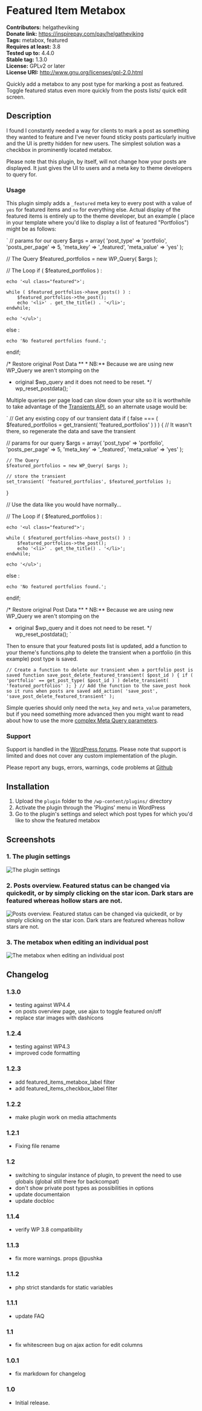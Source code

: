 # Featured Item Metabox #
**Contributors:** helgatheviking  
**Donate link:** https://inspirepay.com/pay/helgatheviking  
**Tags:** metabox, featured  
**Requires at least:** 3.8  
**Tested up to:** 4.4.0    
**Stable tag:** 1.3.0  
**License:** GPLv2 or later  
**License URI:** http://www.gnu.org/licenses/gpl-2.0.html  

Quickly add a metabox to any post type for marking a post as featured.  Toggle featured status even more quickly from the posts lists/ quick edit screen.

## Description ##

I found I constantly needed a way for clients to mark a post as something they wanted to feature and I've never found sticky posts particularly inuitive and the UI is pretty hidden for new users.  The simplest solution was a checkbox in prominently located metabox.

Please note that this plugin, by itself, will not change how your posts are displayed.  It just gives the UI to users and a meta key to theme developers to query for.

### Usage ###

This plugin simply adds a `_featured` meta key to every post with a value of `yes` for featured items and `no` for everything else.  Actual display of the featured items is entirely up to the theme developer, but an example ( place in your template where you'd like to display a list of featured "Portfolios") might be as follows:

`
// params for our query
$args = array(
	'post_type' => 'portfolio',
   'posts_per_page'  => 5,
   'meta_key'        => '_featured',
   'meta_value'      => 'yes'
);

// The Query
$featured_portfolios = new WP_Query( $args );

// The Loop
if ( $featured_portfolios ) :

	echo '<ul class="featured">';

	while ( $featured_portfolios->have_posts() ) :
		$featured_portfolios->the_post();
		echo '<li>' . get_the_title() . '</li>';
	endwhile;

	echo '</ul>';

else :

	echo 'No featured portfolios found.';

endif;

/* Restore original Post Data
** * NB:** Because we are using new WP_Query we aren't stomping on the  
 * original $wp_query and it does not need to be reset.
*/
wp_reset_postdata();
`

Multiple queries per page load can slow down your site so it is worthwhile to take advantage of the [Transients API](http://codex.wordpress.org/Transients_API), so an alternate usage would be:

`
// Get any existing copy of our transient data
if ( false === ( $featured_portfolios = get_transient( 'featured_portfolios' ) ) ) {
    // It wasn't there, so regenerate the data and save the transient

   // params for our query
	$args = array(
		'post_type' => 'portfolio',
	   'posts_per_page'  => 5,
	   'meta_key'        => '_featured',
	   'meta_value'      => 'yes'
	);

	// The Query
	$featured_portfolios = new WP_Query( $args );

	// store the transient
	set_transient( 'featured_portfolios', $featured_portfolios );

}

// Use the data like you would have normally...

// The Loop
if ( $featured_portfolios ) :

	echo '<ul class="featured">';

	while ( $featured_portfolios->have_posts() ) :
		$featured_portfolios->the_post();
		echo '<li>' . get_the_title() . '</li>';
	endwhile;

	echo '</ul>';

else :

	echo 'No featured portfolios found.';

endif;

/* Restore original Post Data
** * NB:** Because we are using new WP_Query we aren't stomping on the  
 * original $wp_query and it does not need to be reset.
*/
wp_reset_postdata();
`

Then to ensure that your featured posts list is updated, add a function to your theme's functions.php to delete the transient when a portfolio (in this example) post type is saved.

`
// Create a function to delete our transient when a portfolio post is saved
function save_post_delete_featured_transient( $post_id ) {
   if ( 'portfolio' == get_post_type( $post_id ) )
   	delete_transient( 'featured_portfolios' );
}
// Add the function to the save_post hook so it runs when posts are saved
add_action( 'save_post', 'save_post_delete_featured_transient' );
`

Simple queries should only need the `meta_key` and `meta_value` parameters, but if you need something more advanced then you might want to read about how to use the more [complex Meta Query parameters](http://scribu.net/wordpress/advanced-metadata-queries.html).

### Support ###

Support is handled in the [WordPress forums](http://wordpress.org/support/plugin/featured-item-metabox).  Please note that support is limited and does not cover any custom implementation of the plugin. 

Please report any bugs, errors, warnings, code problems at [Github](https://github.com/helgatheviking/Featured-Item-Metabox/issues)

## Installation ##

1. Upload the `plugin` folder to the `/wp-content/plugins/` directory
2. Activate the plugin through the 'Plugins' menu in WordPress
3. Go to the plugin's settings and select which post types for which you'd like to show the featured metabox

## Screenshots ##

### 1. The plugin settings ###
![The plugin settings](http://s.wordpress.org/extend/plugins/featured-item-metabox/screenshot-1.png)

### 2. Posts overview. Featured status can be changed via quickedit, or by simply clicking on the star icon.  Dark stars are featured whereas hollow stars are not. ###
![Posts overview. Featured status can be changed via quickedit, or by simply clicking on the star icon.  Dark stars are featured whereas hollow stars are not.](http://s.wordpress.org/extend/plugins/featured-item-metabox/screenshot-2.png)

### 3. The metabox when editing an individual post ###
![The metabox when editing an individual post](http://s.wordpress.org/extend/plugins/featured-item-metabox/screenshot-3.png)


## Changelog ##

### 1.3.0 ###
* testing against WP4.4
* on posts overview page, use ajax to toggle featured on/off
* replace star images with dashicons

### 1.2.4 ###
* testing against WP4.3
* improved code formatting

### 1.2.3 ###
* add featured_items_metabox_label filter
* add featured_items_checkbox_label filter

### 1.2.2 ###
* make plugin work on media attachments

### 1.2.1 ###
* Fixing file rename

### 1.2 ###
* switching to singular instance of plugin, to prevent the need to use globals (global still there for backcompat)
* don't show private post types as possibilities in options 
* update documentaion
* update docbloc

### 1.1.4 ###
* verify WP 3.8 compatibility

### 1.1.3 ###
* fix more warnings. props @pushka

### 1.1.2 ###
* php strict standards for static variables

### 1.1.1 ###
* update FAQ

### 1.1 ###
* fix whitescreen bug on ajax action for edit columns

### 1.0.1 ###
* fix markdown for changelog

### 1.0 ###
* Initial release.